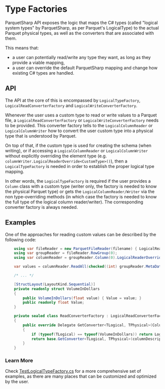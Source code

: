 # Type Factories

ParquetSharp API exposes the logic that maps the C# types (called "logical system types" by ParquetSharp, as per Parquet's LogicalType) to the actual Parquet physical types, as well as the converters that are associated with them.

This means that:
- a user can potentially read/write any type they want, as long as they provide a viable mapping,
- a user can override the default ParquetSharp mapping and change how existing C# types are handled.

## API

The API at the core of this is encompassed by `LogicalTypeFactory`, `LogicalReadConverterFactory` and `LogicalWriteConverterFactory`.

Whenever the user uses a custom type to read or write values to a Parquet file, a `LogicalReadConverterFactory` or `LogicalWriteConverterFactory` needs to be provided. This converter factory tells to the `LogicalColumnReader` or `LogicalColumnWriter` how to convert the user custom type into a physical type that is understood by Parquet.

On top of that, if the custom type is used for creating the schema (when writing), or if accessing a `LogicalColumnReader` or `LogicalColumnWriter` without explicitly overriding the element type (e.g. `columnWriter.LogicalReaderOverride<CustomType>()`), then a `LogicalTypeFactory` is needed in order to establish the proper logical type mapping.

In other words, the `LogicalTypeFactory` is required if the user provides a `Column` class with a custom type (writer only, the factory is needed to know the physical Parquet type) or gets the `LogicalColumnReader/Writer` via the non type-overriding methods (in which case the factory is needed to know the full type of the logical column reader/writer). The corresponding converter factory is always needed.

## Examples

One of the approaches for reading custom values can be described by the following code:
```csharp
    using var fileReader = new ParquetFileReader(filename) { LogicalReadConverterFactory = new ReadConverterFactory() };
    using var groupReader = fileReader.RowGroup(0);
    using var columnReader = groupReader.Column(0).LogicalReaderOverride<VolumeInDollars>();

    var values = columnReader.ReadAll(checked((int) groupReader.MetaData.NumRows));

    /* ... */

    [StructLayout(LayoutKind.Sequential)]
    private readonly struct VolumeInDollars
    {
        public VolumeInDollars(float value) { Value = value; }
        public readonly float Value;
    }

    private sealed class ReadConverterFactory : LogicalReadConverterFactory
    {
        public override Delegate GetConverter<TLogical, TPhysical>(ColumnDescriptor columnDescriptor, ColumnChunkMetaData columnChunkMetaData)
        {
            if (typeof(TLogical) == typeof(VolumeInDollars)) return LogicalRead.GetNativeConverter<VolumeInDollars, float>();
            return base.GetConverter<TLogical, TPhysical>(columnDescriptor, columnChunkMetaData);
        }
    }
```

### Learn More

Check [TestLogicalTypeFactory.cs](../csharp.test/TestLogicalTypeFactory.cs) for a more comprehensive set of examples, as there are many places that can be customized and optimized by the user.
